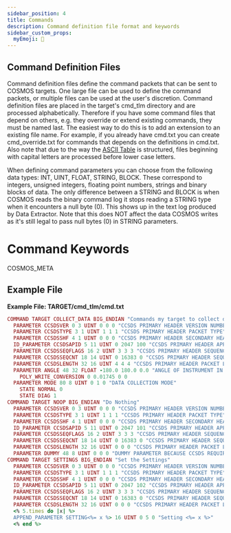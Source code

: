 ```yaml
---
sidebar_position: 4
title: Commands
description: Command definition file format and keywords
sidebar_custom_props:
  myEmoji: 📡
---
```


<!-- Be sure to edit _command.md because command.md is a generated file -->

## Command Definition Files

Command definition files define the command packets that can be sent to COSMOS targets. One large file can be used to define the command packets, or multiple files can be used at the user's discretion. Command definition files are placed in the target's cmd_tlm directory and are processed alphabetically. Therefore if you have some command files that depend on others, e.g. they override or extend existing commands, they must be named last. The easiest way to do this is to add an extension to an existing file name. For example, if you already have cmd.txt you can create cmd_override.txt for commands that depends on the definitions in cmd.txt. Also note that due to the way the [ASCII Table](http://www.asciitable.com/) is structured, files beginning with capital letters are processed before lower case letters.

When defining command parameters you can choose from the following data types: INT, UINT, FLOAT, STRING, BLOCK. These correspond to integers, unsigned integers, floating point numbers, strings and binary blocks of data. The only difference between a STRING and BLOCK is when COSMOS reads the binary command log it stops reading a STRING type when it encounters a null byte (0). This shows up in the text log produced by Data Extractor. Note that this does NOT affect the data COSMOS writes as it's still legal to pass null bytes (0) in STRING parameters.

<div style={{"clear": 'both'}}></div>

# Command Keywords

COSMOS_META

## Example File

**Example File: TARGET/cmd_tlm/cmd.txt**

<!-- prettier-ignore -->
```ruby
COMMAND TARGET COLLECT_DATA BIG_ENDIAN "Commands my target to collect data"
  PARAMETER CCSDSVER 0 3 UINT 0 0 0 "CCSDS PRIMARY HEADER VERSION NUMBER"
  PARAMETER CCSDSTYPE 3 1 UINT 1 1 1 "CCSDS PRIMARY HEADER PACKET TYPE"
  PARAMETER CCSDSSHF 4 1 UINT 0 0 0 "CCSDS PRIMARY HEADER SECONDARY HEADER FLAG"
  ID_PARAMETER CCSDSAPID 5 11 UINT 0 2047 100 "CCSDS PRIMARY HEADER APPLICATION ID"
  PARAMETER CCSDSSEQFLAGS 16 2 UINT 3 3 3 "CCSDS PRIMARY HEADER SEQUENCE FLAGS"
  PARAMETER CCSDSSEQCNT 18 14 UINT 0 16383 0 "CCSDS PRIMARY HEADER SEQUENCE COUNT"
  PARAMETER CCSDSLENGTH 32 16 UINT 4 4 4 "CCSDS PRIMARY HEADER PACKET LENGTH"
  PARAMETER ANGLE 48 32 FLOAT -180.0 180.0 0.0 "ANGLE OF INSTRUMENT IN DEGREES"
    POLY_WRITE_CONVERSION 0 0.01745 0 0
  PARAMETER MODE 80 8 UINT 0 1 0 "DATA COLLECTION MODE"
    STATE NORMAL 0
    STATE DIAG 1
COMMAND TARGET NOOP BIG_ENDIAN "Do Nothing"
  PARAMETER CCSDSVER 0 3 UINT 0 0 0 "CCSDS PRIMARY HEADER VERSION NUMBER"
  PARAMETER CCSDSTYPE 3 1 UINT 1 1 1 "CCSDS PRIMARY HEADER PACKET TYPE"
  PARAMETER CCSDSSHF 4 1 UINT 0 0 0 "CCSDS PRIMARY HEADER SECONDARY HEADER FLAG"
  ID_PARAMETER CCSDSAPID 5 11 UINT 0 2047 101 "CCSDS PRIMARY HEADER APPLICATION ID"
  PARAMETER CCSDSSEQFLAGS 16 2 UINT 3 3 3 "CCSDS PRIMARY HEADER SEQUENCE FLAGS"
  PARAMETER CCSDSSEQCNT 18 14 UINT 0 16383 0 "CCSDS PRIMARY HEADER SEQUENCE COUNT"
  PARAMETER CCSDSLENGTH 32 16 UINT 0 0 0 "CCSDS PRIMARY HEADER PACKET LENGTH"
  PARAMETER DUMMY 48 8 UINT 0 0 0 "DUMMY PARAMETER BECAUSE CCSDS REQUIRES 1 BYTE OF DATA"
COMMAND TARGET SETTINGS BIG_ENDIAN "Set the Settings"
  PARAMETER CCSDSVER 0 3 UINT 0 0 0 "CCSDS PRIMARY HEADER VERSION NUMBER"
  PARAMETER CCSDSTYPE 3 1 UINT 1 1 1 "CCSDS PRIMARY HEADER PACKET TYPE"
  PARAMETER CCSDSSHF 4 1 UINT 0 0 0 "CCSDS PRIMARY HEADER SECONDARY HEADER FLAG"
  ID_PARAMETER CCSDSAPID 5 11 UINT 0 2047 102 "CCSDS PRIMARY HEADER APPLICATION ID"
  PARAMETER CCSDSSEQFLAGS 16 2 UINT 3 3 3 "CCSDS PRIMARY HEADER SEQUENCE FLAGS"
  PARAMETER CCSDSSEQCNT 18 14 UINT 0 16383 0 "CCSDS PRIMARY HEADER SEQUENCE COUNT"
  PARAMETER CCSDSLENGTH 32 16 UINT 0 0 0 "CCSDS PRIMARY HEADER PACKET LENGTH"
  <% 5.times do |x| %>
  APPEND_PARAMETER SETTING<%= x %> 16 UINT 0 5 0 "Setting <%= x %>"
  <% end %>
```
